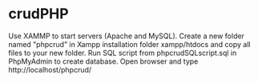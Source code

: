 # crudPHP

Use XAMMP to start servers (Apache and MySQL).
Create a new folder named "phpcrud" in Xampp installation folder xampp/htdocs and copy all files to your new folder.
Run SQL script from phpcrudSQLscript.sql in PhpMyAdmin to create database.
Open browser and type http://localhost/phpcrud/